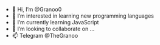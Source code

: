 - 👋 Hi, I’m @Granoo0
- 👀 I’m interested in learning new programming languages
- 🌱 I’m currently learning JavaScript
- 💞️ I’m looking to collaborate on ...
- 📫 Telegram @TheGranoo

<!---
Granoo0/Granoo0 is a ✨ special ✨ repository because its `README.md` (this file) appears on your GitHub profile.
You can click the Preview link to take a look at your changes.
--->
